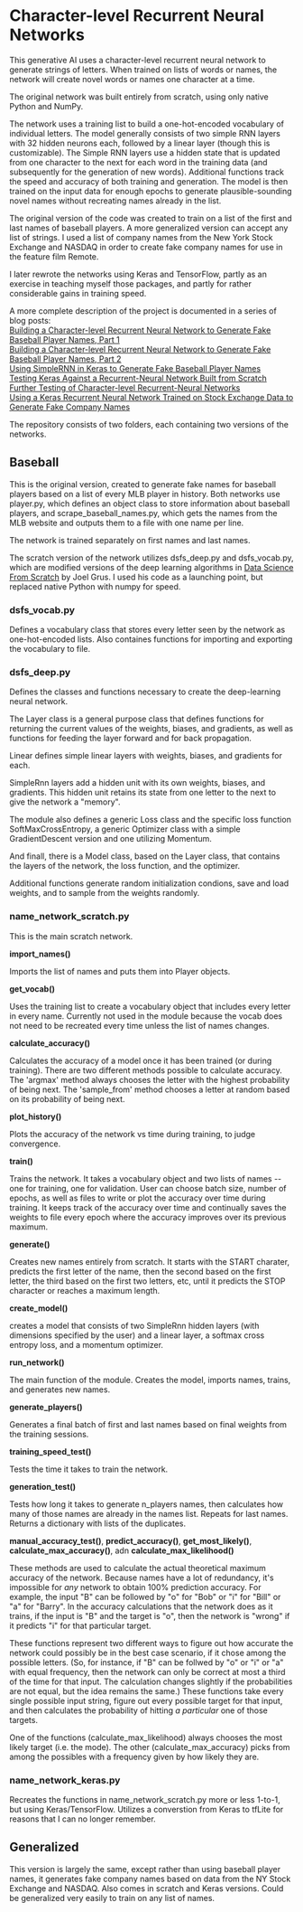 # Character-level Recurrent Neural Networks

This generative AI uses a character-level recurrent neural network to generate strings of letters. When trained on lists of words or names, the network will create novel words or names one character at a time.

The original network was built entirely from scratch, using only native Python and NumPy.

The network uses a training list to build a one-hot-encoded vocabulary of individual letters. The model generally consists of two simple RNN layers with 32 hidden neurons each, followed by a linear layer (though this is customizable). The Simple RNN layers use a hidden state that is updated from one character to the next for each word in the training data (and subsequently for the generation of new words). Additional functions track the speed and accuracy of both training and generation. The model is then trained on the input data for enough epochs to generate plausible-sounding novel names without recreating names already in the list.

The original version of the code was created to train on a list of the first and last names of baseball players. A more generalized version can accept any list of strings. I used a list of company names from the New York Stock Exchange and NASDAQ in order to create fake company names for use in the feature film Remote.

I later rewrote the networks using Keras and TensorFlow, partly as an exercise in teaching myself those packages, and partly for rather considerable gains in training speed.

A more complete description of the project is documented in a series of blog posts:<br>
[Building a Character-level Recurrent Neural Network to Generate Fake Baseball Player Names, Part 1](https://medium.com/@datasciencefilmmaker/whos-on-first-1-394dda0db523)<br>
[Building a Character-level Recurrent Neural Network to Generate Fake Baseball Player Names, Part 2](https://medium.com/@datasciencefilmmaker/whos-on-first-2-8a857f887124)<br>
[Using SimpleRNN in Keras to Generate Fake Baseball Player Names](https://medium.com/@datasciencefilmmaker/whos-on-first-3-569da9d2b4f3)<br>
[Testing Keras Against a Recurrent-Neural Network Built from Scratch](https://medium.com/@datasciencefilmmaker/whos-on-first-4-2d6417be8db0)<br>
[Further Testing of Character-level Recurrent-Neural Networks](https://medium.com/@datasciencefilmmaker/whos-on-first-5-6-further-testing-of-character-level-recurrent-neural-networks-304784dff445)<br>
[Using a Keras Recurrent Neural Network Trained on Stock Exchange Data to Generate Fake Company Names](https://medium.com/@datasciencefilmmaker/whos-on-first-6-acb64a0d8a44)<br>

The repository consists of two folders, each containing two versions of the networks.

## Baseball

This is the original version, created to generate fake names for baseball players based on a list
of every MLB player in history. Both networks use player.py, which defines an object class to store information about baseball players, and scrape_baseball_names.py, which gets the names from the MLB website and outputs them to a file with one name per line.

The network is trained separately on first names and last names.

The scratch version of the network utilizes dsfs_deep.py and dsfs_vocab.py, which are modified versions of the deep learning algorithms in [Data Science From Scratch](https://www.amazon.com/Data-Science-Scratch-Principles-Python/dp/1492041130/ref=sr_1_1?dib=eyJ2IjoiMSJ9.8bSg9CnzT6ILYn7fN65f9GXxN6LDuQMHjkfZpjA27wP5vzgnYENSVsds_W1E3VyBuTGBf8LwA0TfkU2-RizNv8SdirGX1xO0D1COqOlqq0BsAwroRUiHs3FeMB1VjxL7RjuZLO3DTZyp0rNSLLzpdifu6jBep8zuPRAVZGRkLidNjALKzJTU-p3rQyidnAlZ_ro3tFv8WhV8zFIRnxVJe5So7M0uHeWI2Q_8jhJsnzo.lmQ9ZgsysOJUbv4KU3sIDe1jyp7wKXbci0XFaiAmugM&dib_tag=se&hvadid=694174772857&hvdev=c&hvexpln=67&hvlocphy=9028322&hvnetw=g&hvocijid=4535312885576838464--&hvqmt=e&hvrand=4535312885576838464&hvtargid=kwd-299673867783&hydadcr=16405_13457201&keywords=data+science+from+scratch&mcid=13cabc72f4ab36cfbc6431b4b647ef70&qid=1755877709&sr=8-1) by Joel Grus. I used his code as a launching point, but replaced native Python with numpy for speed.

### dsfs_vocab.py

Defines a vocabulary class that stores every letter seen by the network as one-hot-encoded lists. Also containes functions for importing and exporting the vocabulary to file.

### dsfs_deep.py

Defines the classes and functions necessary to create the deep-learning neural network. 

The Layer class is a general purpose class that defines functions for returning the current values of the weights, biases, and gradients, as well as functions for feeding the layer forward and for back propagation.

Linear defines simple linear layers with weights, biases, and gradients for each.

SimpleRnn layers add a hidden unit with its own weights, biases, and gradients. This hidden unit retains its state from one letter to the next to give the network a "memory".

The module also defines a generic Loss class and the specific loss function SoftMaxCrossEntropy, a generic Optimizer class with a simple GradientDescent version and one utilizing Momentum.

And finall, there is a Model class, based on the Layer class, that contains the layers of the network, the loss function, and the optimizer.

Additional functions generate random initialization condions, save and load weights, and to sample from the weights randomly.

### name_network_scratch.py

This is the main scratch network.

**import_names()**

Imports the list of names and puts them into Player objects.

**get_vocab()**

Uses the training list to create a vocabulary object that includes every letter in every name. Currently not used in the module because the vocab does not need to be recreated every time unless the list of names changes.

**calculate_accuracy()**

Calculates the accuracy of a model once it has been trained (or during training). There are two different methods possible to calculate accuracy. The 'argmax' method always chooses the letter with the highest probability of being next. The 'sample_from' method chooses a letter at random based on its probability of being next.

**plot_history()**

Plots the accuracy of the network vs time during training, to judge convergence.

**train()**

Trains the network. It takes a vocabulary object and two lists of names -- one for training, one for validation. User can choose batch size, number of epochs, as well as files to write or plot the accuracy over time during training. It keeps track of the accuracy over time and continually saves the weights to file every epoch where the accuracy improves over its previous maximum.

**generate()**

Creates new names entirely from scratch. It starts with the START charater, predicts the first letter of the name, then the second based on the first letter, the third based on the first two letters, etc, until it predicts the STOP character or reaches a maximum length.

**create_model()**

creates a model that consists of two SimpleRnn hidden layers (with dimensions specified by the user) and a linear layer, a softmax cross entropy loss, and a momentum optimizer.

**run_network()**

The main function of the module. Creates the model, imports names, trains, and generates new names.

**generate_players()**

Generates a final batch of first and last names based on final weights from the training sessions.

**training_speed_test()**

Tests the time it takes to train the network.

**generation_test()**

Tests how long it takes to generate n_players names, then calculates how many of those names are already in the names list. Repeats for last names. Returns a dictionary with lists of the duplicates.

**manual_accuracy_test()**, **predict_accuracy()**, **get_most_likely()**, **calculate_max_accuracy()**, adn **calculate_max_likelihood()**

These methods are used to calculate the actual theoretical maximum accuracy of the network. Because names have a lot of redundancy, it's impossible for _any_ network to obtain 100% prediction accuracy. For example, the input "B" can be followed by "o" for "Bob" or "i" for "Bill" or "a" for "Barry". In the accuracy calculations that the network does as it trains, if the input is "B" and the target is "o", then the network is "wrong" if it predicts "i" for that particular target.

These functions represent two different ways to figure out how accurate the network could possibly be in the best case scenario, if it chose among the possible letters. (So, for instance, if "B" can be follwed by "o" or "i" or "a" with equal frequency, then the network can only be correct at most a third of the time for that input. The calculation changes slightly if the probabilities are not equal, but the idea remains the same.) These functions take every single possible input string, figure out every possible target for that input, and then calculates the probability of hitting *a particular* one of those targets.

One of the functions (calculate_max_likelihood) always chooses the most likely target (i.e. the mode). The other (calculate_max_accuracy) picks from among the possibles with a frequency given by how likely they are.

### name_network_keras.py

Recreates the functions in name_network_scratch.py more or less 1-to-1, but using Keras/TensorFlow. Utilizes a converstion from Keras to tfLite for reasons that I can no longer remember.

## Generalized

This version is largely the same, except rather than using baseball player names, it generates fake company names based on data from the NY Stock Exchange and NASDAQ. Also comes in scratch and Keras versions. Could be generalized very easily to train on any list of names.